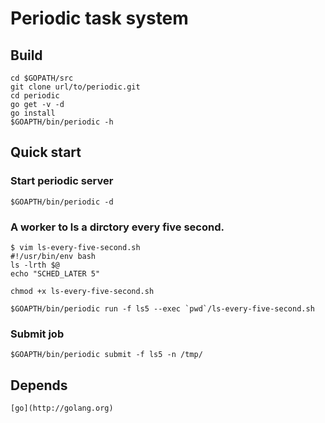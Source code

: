 Periodic task system
====================

Build
-----

    cd $GOPATH/src
    git clone url/to/periodic.git
    cd periodic
    go get -v -d
    go install
    $GOAPTH/bin/periodic -h


Quick start
----------

### Start periodic server

    $GOAPTH/bin/periodic -d

### A worker to ls a dirctory every five second.

    $ vim ls-every-five-second.sh
    #!/usr/bin/env bash
    ls -lrth $@
    echo "SCHED_LATER 5"

    chmod +x ls-every-five-second.sh

    $GOAPTH/bin/periodic run -f ls5 --exec `pwd`/ls-every-five-second.sh


### Submit job

    $GOAPTH/bin/periodic submit -f ls5 -n /tmp/


Depends
-------

    [go](http://golang.org)
